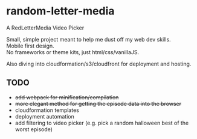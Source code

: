 # random-letter-media

A RedLetterMedia Video Picker

Small, simple project meant to help me dust off my web dev skills.  
Mobile first design.  
No frameworks or theme kits, just html/css/vanillaJS.  

Also diving into cloudformation/s3/cloudfront for deployment and hosting.

## TODO
- ~~add webpack for minification/compilation~~
- ~~more elegant method for getting the episode data into the browser~~
- cloudformation templates
- deployment automation
- add filtering to video picker (e.g. pick a random halloween best of the worst episode)